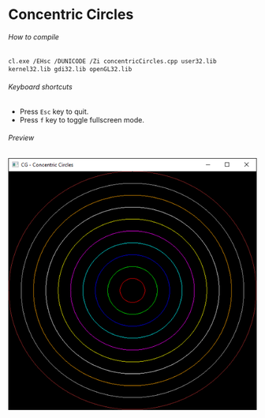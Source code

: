 Concentric Circles
=======================

###### How to compile

```
cl.exe /EHsc /DUNICODE /Zi concentricCircles.cpp user32.lib kernel32.lib gdi32.lib openGL32.lib
```

###### Keyboard shortcuts
- Press ```Esc``` key to quit.
- Press ```f``` key to toggle fullscreen mode.

###### Preview
![concentricCircles][concentricCircles-image]

<!-- Image declaration -->

[concentricCircles-image]: ./preview/concentricCircles.png "Concentric Circles"
